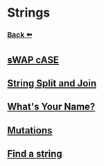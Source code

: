 
# Strings
### [Back ⬅️](../README.md)

## [sWAP cASE](sWAP%20cASE.md)
## [String Split and Join](String%20Split%20and%20Join.md)
## [What's Your Name?](What's%20Your%20Name.md)
## [Mutations](Mutations.md)
## [Find a string](Find%20a%20string.md)
